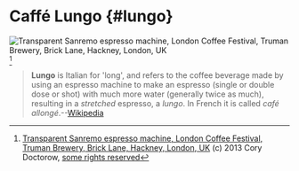 # Caffé Lungo {#lungo}

![Transparent Sanremo espresso machine, London Coffee Festival, Truman Brewery, Brick Lane, Hackney, London, UK](images/doctorow.jpg)[^doctorow]

[^doctorow]: [Transparent Sanremo espresso machine, London Coffee Festival, Truman Brewery, Brick Lane, Hackney, London, UK](http://www.flickr.com/photos/doctorow/8679962639) (c) 2013 Cory Doctorow, [some rights reserved](http://creativecommons.org/licenses/by-sa/2.0/deed.en)

> **Lungo** is Italian for 'long', and refers to the coffee beverage made by using an espresso machine to make an espresso (single or double dose or shot) with much more water (generally twice as much), resulting in a *stretched* espresso, a *lungo*. In French it is called *café allongé*.--[Wikipedia](https://en.wikipedia.org/wiki/Lungo)